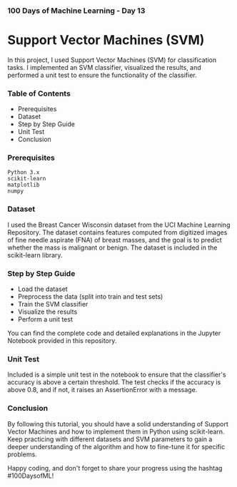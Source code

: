 ### 100 Days of Machine Learning - Day 13 

# Support Vector Machines (SVM)

In this project, I used Support Vector Machines (SVM) for classification tasks. I implemented an SVM classifier, visualized the results, and performed a unit test to ensure the functionality of the classifier.

### Table of Contents

- Prerequisites
- Dataset
- Step by Step Guide
- Unit Test
- Conclusion

### Prerequisites

    Python 3.x
    scikit-learn
    matplotlib
    numpy

### Dataset

I used the Breast Cancer Wisconsin dataset from the UCI Machine Learning Repository. The dataset contains features computed from digitized images of fine needle aspirate (FNA) of breast masses, and the goal is to predict whether the mass is malignant or benign. The dataset is included in the scikit-learn library.

### Step by Step Guide

- Load the dataset
- Preprocess the data (split into train and test sets)
- Train the SVM classifier
- Visualize the results
- Perform a unit test

You can find the complete code and detailed explanations in the Jupyter Notebook provided in this repository.

### Unit Test

Included is a simple unit test in the notebook to ensure that the classifier's accuracy is above a certain threshold. The test checks if the accuracy is above 0.8, and if not, it raises an AssertionError with a message.

### Conclusion

By following this tutorial, you should have a solid understanding of Support Vector Machines and how to implement them in Python using scikit-learn. Keep practicing with different datasets and SVM parameters to gain a deeper understanding of the algorithm and how to fine-tune it for specific problems.

Happy coding, and don't forget to share your progress using the hashtag #100DaysofML!
